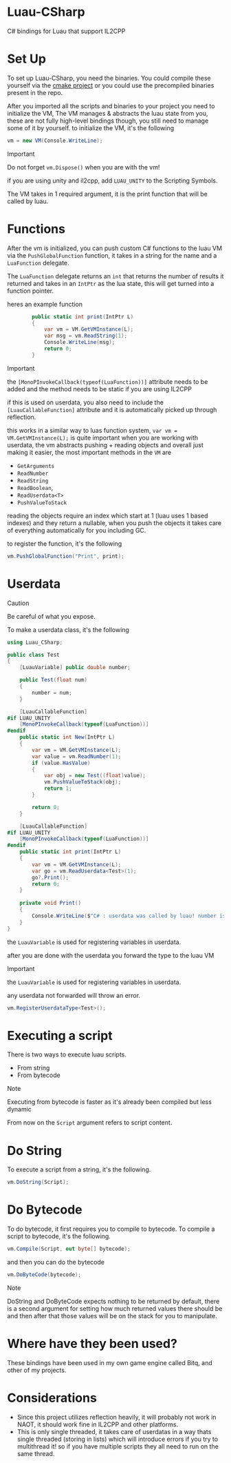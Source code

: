 # Luau-CSharp
C# bindings for Luau that support IL2CPP

# Set Up
To set up Luau-CSharp, you need the binaries. You could compile these yourself via the [cmake project](https://github.com/KinexDev/Luau-CSharp-Build) or you could use the precompiled binaries present in the repo.

After you imported all the scripts and binaries to your project you need to initialize the VM, The VM manages & abstracts the luau state from you, these are not fully high-level bindings though, you still need to manage some of it by yourself.
to initialize the VM, it's the following

```cs
vm = new VM(Console.WriteLine);
```
> [!IMPORTANT]  
> Do not forget `vm.Dispose()` when you are with the vm!
>
> if you are using unity and il2cpp, add `LUAU_UNITY` to the Scripting Symbols.

The VM takes in 1 required argument, it is the print function that will be called by luau.

# Functions
After the vm is initialized, you can push custom C# functions to the luau VM via the `PushGlobalFunction` function, it takes in a string for the name and a `LuaFunction` delegate.

The `LuaFunction` delegate returns an `int` that returns the number of results it returned and takes in an `IntPtr` as the lua state, this will get turned into a function pointer.

heres an example function

```cs
        public static int print(IntPtr L)
        {
            var vm = VM.GetVMInstance(L);
            var msg = vm.ReadString(1);
            Console.WriteLine(msg);
            return 0;
        }
```


> [!IMPORTANT]  
> the `[MonoPInvokeCallback(typeof(LuaFunction))]` attribute needs to be added and the method needs to be static if you are using IL2CPP
> 
> if this is used on userdata, you also need to include the `[LuauCallableFunction]` attribute and it is automatically picked up through reflection.

this works in a similar way to luas function system, `var vm = VM.GetVMInstance(L);` is quite important when you are working with userdata, the vm abstracts pushing + reading objects and overall just making it easier, the most important methods in the `VM` are 
- `GetArguments`
- `ReadNumber`
- `ReadString`
- `ReadBoolean`,
- `ReadUserdata<T>`
- `PushValueToStack`

reading the objects require an index which start at 1 (luau uses 1 based indexes) and they return a nullable, when you push the objects it takes care of everything automatically for you including GC.

to register the function, it's the following

```cs
vm.PushGlobalFunction("Print", print);
```

# Userdata


> [!CAUTION]
> Be careful of what you expose.

To make a userdata class, it's the following

```cs
using Luau_CSharp;

public class Test
{
    [LuauVariable] public double number;

    public Test(float num)
    {
        number = num;
    }

    [LuauCallableFunction]
#if LUAU_UNITY
    [MonoPInvokeCallback(typeof(LuaFunction))]
#endif
    public static int New(IntPtr L)
    {
        var vm = VM.GetVMInstance(L);
        var value = vm.ReadNumber(1);
        if (value.HasValue)
        {
            var obj = new Test((float)value);
            vm.PushValueToStack(obj);
            return 1;
        }

        return 0;
    }

    [LuauCallableFunction]
#if LUAU_UNITY
    [MonoPInvokeCallback(typeof(LuaFunction))]
#endif
    public static int print(IntPtr L)
    {
        var vm = VM.GetVMInstance(L);
        var go = vm.ReadUserdata<Test>(1);
        go?.Print();
        return 0;
    }
    
    private void Print()
    {
        Console.WriteLine($"C# : userdata was called by luau! number is {number}.");
    }
}
```

the `LuauVariable` is used for registering variables in userdata.

after you are done with the userdata you forward the type to the luau VM

> [!IMPORTANT]  
> the `LuauVariable` is used for registering variables in userdata.
>
> any userdata not forwarded will throw an error.

```cs
vm.RegisterUserdataType<Test>();
```

# Executing a script
There is two ways to execute luau scripts.
- From string
- From bytecode

> [!NOTE]
> Executing from bytecode is faster as it's already been compiled but less dynamic

From now on the `Script` argument refers to script content.

# Do String
To execute a script from a string, it's the following.

```cs
vm.DoString(Script);
```

# Do Bytecode
To do bytecode, it first requires you to compile to bytecode. To compile a script to bytecode, it's the following.

```cs
vm.Compile(Script, out byte[] bytecode);
```

and then you can do the bytecode

```cs
vm.DoByteCode(bytecode);
```

> [!Note]
> DoString and DoByteCode expects nothing to be returned by default, there is a second argument for setting how much returned values there should be and then after that those values will be on the stack for you to manipulate.

# Where have they been used?
These bindings have been used in my own game engine called Bitq, and other of my projects.

# Considerations
- Since this project utilizes reflection heavily, it will probably not work in NAOT, it should work fine in IL2CPP and other platforms.
- This is only single threaded, it takes care of userdatas in a way thats single threaded (storing in lists) which will introduce errors if you try to multithread it! so if you have multiple scripts they all need to run on the same thread.

